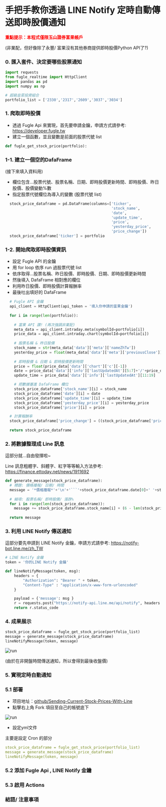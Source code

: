 # 手把手教你透過 LINE Notify 定時自動傳送即時股價通知
<span style="color:red;">**重點提示：本程式僅限玉山證券富果帳戶**</span>

(非業配，但好像除了永豐/ 富果沒有其他券商提供即時股價Python API了?)

### 0. 匯入套件、決定要哪些股票通知

```python
import requests
from fugle_realtime import HttpClient
import pandas as pd
import numpy as np

# 超級韭菜投資組合
portfolio_list = ['2330','2317','2609','3037','3034']
```

### 1. 爬取即時股價
- 透過 Fugle Api 來實現，首先要申請金鑰，申請方式請參考: https://developer.fugle.tw
- 建立一個函數，並且變數是前面的股票代號 list

```python
def fugle_get_stock_price(portfolio):
```

### 1-1. 建立一個空的DafaFrame
(接下來填入資料用)

- 欄位包含...股票代號、股票名稱、日期、即時股價更新時間、即時股價、昨日股價、股價變動%數
- 指定股票代號欄位為導入的變數 (股票代號 list)

```python
  stock_price_dataframe = pd.DataFrame(columns=['ticker', 
                                                'stock_name',
                                                'date',
                                                'update_time', 
                                                'price', 
                                                'yesterday_price', 
                                                'price_change'])
  stock_price_dataframe['ticker'] = portfolio
```
### 1-2. 開始爬取即時股價資訊
- 設定 Fugle API 的金鑰
- 用 for loop 依序 run 過股票代號 list
- 依序取得...股票名稱、昨日股價、即時股價、日期、即時股價更新時間
- 然後填入 DafaFrame 相對應的欄位
- 利用昨日股價、即時股價計算報酬率
- 最後吐出填好的 DafaFrame

```python
  # Fugle API 金鑰
  api_client = HttpClient(api_token = '填入你申請的富果金鑰')
  
  for i in range(len(portfolio)):
    
    # 富果 API 讚! (再次強調非業配)
    meta_data = api_client.intraday.meta(symbolId=portfolio[i])
    price_data = api_client.intraday.chart(symbolId=portfolio[i])
    
    # 股票名稱 & 昨日股價
    stock_name = str(meta_data['data']['meta']['nameZhTw'])
    yesterday_price = float(meta_data['data']['meta']['previousClose'])
    
    # 即時股價 & 日期 & 即時股價更新時間
    price = float(price_data['data']['chart']['c'][-1])
    date = price_data['data']['info']['lastUpdatedAt'][5:7]+'/'+price_data['data']['info']['lastUpdatedAt'][8:10]
    update_time = price_data['data']['info']['lastUpdatedAt'][11:19]

    # 把數據塞進 DafaFrame 欄位
    stock_price_dataframe['stock_name'][i] = stock_name
    stock_price_dataframe['date'][i] = date
    stock_price_dataframe['update_time'][i] = update_time
    stock_price_dataframe['yesterday_price'][i] = yesterday_price
    stock_price_dataframe['price'][i] = price

  # 計算報酬率
  stock_price_dataframe['price_change'] = ((stock_price_dataframe['price']/stock_price_dataframe['yesterday_price']-1)*100).astype('float').round(decimals = 2)
  
  return stock_price_dataframe
```

### 2. 將數據整理成 Line 訊息
這部分就...自由發揮啦~

Line 訊息粗體字、斜體字、紅字等等輸入方法參考: https://finance.ettoday.net/news/1911692

```python
def generate_message(stock_price_dataframe):
  # 標題: 價格播報/ 日期/ 時間
  message = '*價格播報*'+'\n'+'```'+stock_price_dataframe.date[0]+' '+stock_price_dataframe.update_time[0]+'```\n'
  
  # 細項: 股票名稱/ 即時股價/ 漲跌%
  for i in range(len(stock_price_dataframe)):
    message += stock_price_dataframe.stock_name[i] + (6 - len(stock_price_dataframe.stock_name[i]))*'  ' + str(stock_price_dataframe.price[i]) + (6 - len(str(stock_price_dataframe.price[i])))*'  ' +'( _' + str(stock_price_dataframe.price_change[i]) + '%_ )' + '\n'
  
  return message
```

### 3. 利用 LINE Notify 傳送通知
這部分要先申請到 LINE Notify 金鑰，申請方式請參考: https://notify-bot.line.me/zh_TW

```python
# LINE Notify 金鑰
token = '你的LINE Notify 金鑰'

def lineNotifyMessage(token, msg):
    headers = {
        "Authorization": "Bearer " + token, 
        "Content-Type" : "application/x-www-form-urlencoded"
    }

    payload = {'message': msg }
    r = requests.post("https://notify-api.line.me/api/notify", headers = headers, params = payload)
    return r.status_code
```

### 4. 成果展示

```python
stock_price_dataframe = fugle_get_stock_price(portfolio_list)
message = generate_message(stock_price_dataframe)
lineNotifyMessage(token, message)
```
![run](https://s2.loli.net/2022/12/06/QgBqkdvthirKUD7.png)

(由於在非開盤時間傳送通知，所以會得到最後收盤價)

### 5. 實現定時自動通知

### 5.1 部署
- 项目地址：[github/Sending-Current-Stock-Prices-With-Line](https://github.com/ryk001/Sending-Current-Stock-Prices-With-Line.git)
- 點擊右上角 Fork 項目至自己的帳號底下

![run](https://s2.loli.net/2022/12/06/1ta8qHFNBWjQuUb.png)

- 設定yml文件

主要是設定 Cron 的部分
```yml
stock_price_dataframe = fugle_get_stock_price(portfolio_list)
message = generate_message(stock_price_dataframe)
lineNotifyMessage(token, message)
```

### 5.2 添加 Fugle Api , LINE Notify 金鑰

### 5.3 啟用 Actions

### 結語/ 注意事項
